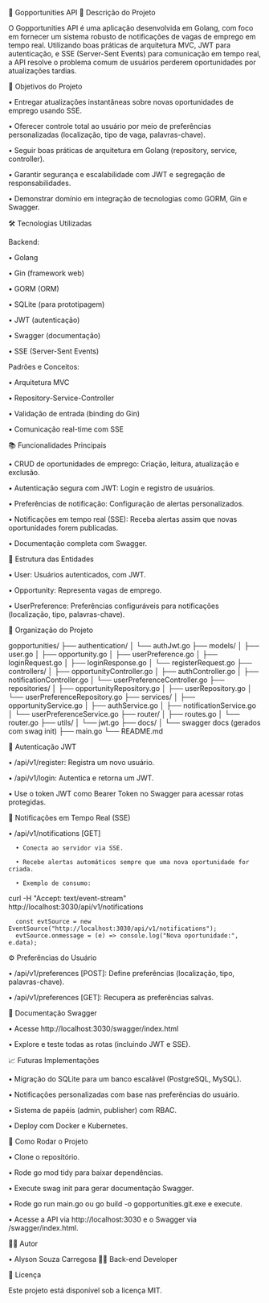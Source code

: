 📑 Gopportunities API
📌 Descrição do Projeto

O Gopportunities API é uma aplicação desenvolvida em Golang, com foco em fornecer um sistema robusto de notificações de vagas de emprego em tempo real. Utilizando boas práticas de arquitetura MVC, JWT para autenticação, e SSE (Server-Sent Events) para comunicação em tempo real, a API resolve o problema comum de usuários perderem oportunidades por atualizações tardias.

🚀 Objetivos do Projeto

  • Entregar atualizações instantâneas sobre novas oportunidades de emprego usando SSE.

  • Oferecer controle total ao usuário por meio de preferências personalizadas (localização, tipo de vaga, palavras-chave).

  • Seguir boas práticas de arquitetura em Golang (repository, service, controller).

  • Garantir segurança e escalabilidade com JWT e segregação de responsabilidades.

  • Demonstrar domínio em integração de tecnologias como GORM, Gin e Swagger.

🛠️ Tecnologias Utilizadas

Backend:

  • Golang

  • Gin (framework web)

  • GORM (ORM)

  • SQLite (para prototipagem)

  • JWT (autenticação)

  • Swagger (documentação)

  • SSE (Server-Sent Events)

Padrões e Conceitos:

  • Arquitetura MVC

  • Repository-Service-Controller

  • Validação de entrada (binding do Gin)

  • Comunicação real-time com SSE

📚 Funcionalidades Principais

  • CRUD de oportunidades de emprego: Criação, leitura, atualização e exclusão.

  • Autenticação segura com JWT: Login e registro de usuários.

  • Preferências de notificação: Configuração de alertas personalizados.

  • Notificações em tempo real (SSE): Receba alertas assim que novas oportunidades forem publicadas.

  • Documentação completa com Swagger.

🔗 Estrutura das Entidades

  • User: Usuários autenticados, com JWT.

  • Opportunity: Representa vagas de emprego.

  • UserPreference: Preferências configuráveis para notificações (localização, tipo, palavras-chave).

🧩 Organização do Projeto

gopportunities/
├── authentication/
│   └── authJwt.go
├── models/
│   ├── user.go
│   ├── opportunity.go
│   ├── userPreference.go
│   ├── loginRequest.go
│   ├── loginResponse.go
│   └── registerRequest.go
├── controllers/
│   ├── opportunityController.go
│   ├── authController.go
│   ├── notificationController.go
│   └── userPreferenceController.go
├── repositories/
│   ├── opportunityRepository.go
│   ├── userRepository.go
│   └── userPreferenceRepository.go
├── services/
│   ├── opportunityService.go
│   ├── authService.go
│   ├── notificationService.go
│   └── userPreferenceService.go
├── router/
│   ├── routes.go
│   └── router.go
├── utils/
│   └── jwt.go
├── docs/
│   └── swagger docs (gerados com swag init)
├── main.go
└── README.md

🔐 Autenticação JWT

  • /api/v1/register: Registra um novo usuário.

  • /api/v1/login: Autentica e retorna um JWT.

  • Use o token JWT como Bearer Token no Swagger para acessar rotas protegidas.

📡 Notificações em Tempo Real (SSE)

  • /api/v1/notifications [GET]

      • Conecta ao servidor via SSE.

      • Recebe alertas automáticos sempre que uma nova oportunidade for criada.

      • Exemplo de consumo:

  curl -H "Accept: text/event-stream" http://localhost:3030/api/v1/notifications

      const evtSource = new EventSource("http://localhost:3030/api/v1/notifications");
      evtSource.onmessage = (e) => console.log("Nova oportunidade:", e.data);

⚙️ Preferências do Usuário

  • /api/v1/preferences [POST]: Define preferências (localização, tipo, palavras-chave).

  • /api/v1/preferences [GET]: Recupera as preferências salvas.

📑 Documentação Swagger

  • Acesse http://localhost:3030/swagger/index.html

  • Explore e teste todas as rotas (incluindo JWT e SSE).

📈 Futuras Implementações

  • Migração do SQLite para um banco escalável (PostgreSQL, MySQL).

  • Notificações personalizadas com base nas preferências do usuário.

  • Sistema de papéis (admin, publisher) com RBAC.

  • Deploy com Docker e Kubernetes.

📌 Como Rodar o Projeto

  • Clone o repositório.

  • Rode go mod tidy para baixar dependências.

  • Execute swag init para gerar documentação Swagger.

  • Rode go run main.go ou go build -o gopportunities.git.exe e execute.

  • Acesse a API via http://localhost:3030 e o Swagger via /swagger/index.html.

👨‍💻 Autor

  • Alyson Souza Carregosa 👨‍💻 Back-end Developer

📝 Licença

Este projeto está disponível sob a licença MIT.